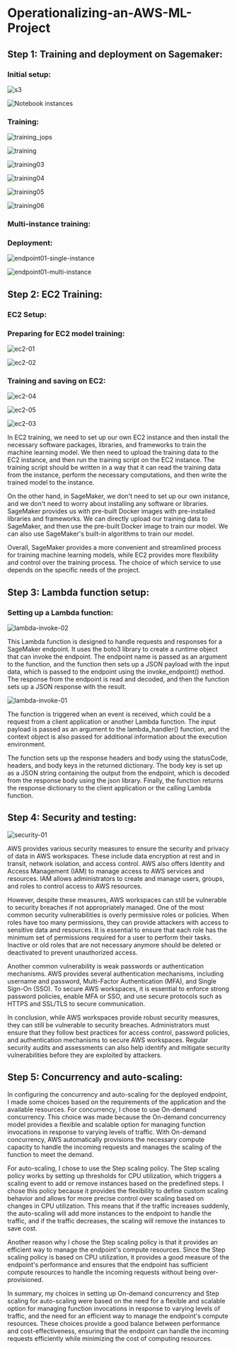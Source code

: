 # Operationalizing-an-AWS-ML-Project

## Step 1: Training and deployment on Sagemaker:

### Initial setup:

![s3](https://user-images.githubusercontent.com/30090343/234039014-63e8eea9-02e5-453f-a576-6bef6648b289.PNG)

![Notebook instances](https://user-images.githubusercontent.com/30090343/234039027-7a3e736b-d5e9-420b-b7ab-ce51f50d44a3.PNG)


### Training:

![training_jops](https://user-images.githubusercontent.com/30090343/234039200-10e72f8e-273f-465a-978f-2829474a19e9.PNG)

![training](https://user-images.githubusercontent.com/30090343/234039306-cdce7836-e141-445b-99b9-07a1a4f37a03.PNG)

![training03](https://user-images.githubusercontent.com/30090343/234039320-9774c31f-84b4-44ba-a687-9c9585807fae.PNG)

![training04](https://user-images.githubusercontent.com/30090343/234039323-d56b9243-2e99-4ffb-8e34-3066d1dec7b8.PNG)

![training05](https://user-images.githubusercontent.com/30090343/234039330-058da136-b24d-4f1d-adf6-b3cf9212bbb2.PNG)

![training06](https://user-images.githubusercontent.com/30090343/234039337-29b8aae8-c17e-4695-ba09-0a9e6e127786.PNG)



### Multi-instance training:

### Deployment:

![endpoint01-single-instance](https://user-images.githubusercontent.com/30090343/234039743-9c31ef4b-aaee-4871-958c-c18608b988d5.PNG)

![endpoint01-multi-instance](https://user-images.githubusercontent.com/30090343/234039751-2c46716f-4f1b-455d-8368-203be744e9f6.PNG)

## Step 2: EC2 Training:

### EC2 Setup:

### Preparing for EC2 model training:

![ec2-01](https://user-images.githubusercontent.com/30090343/234039996-1474488d-626a-4e81-adb8-d56599710807.PNG)

![ec2-02](https://user-images.githubusercontent.com/30090343/234040082-e552b812-8a21-42c4-832f-722bc19a21fe.PNG)

### Training and saving on EC2:

![ec2-04](https://user-images.githubusercontent.com/30090343/234040247-066f275e-0990-448d-a06a-7c59522354f0.PNG)

![ec2-05](https://user-images.githubusercontent.com/30090343/234040251-d3cd6c61-d76d-43a2-95aa-6571b1b01143.PNG)

![ec2-03](https://user-images.githubusercontent.com/30090343/234040243-85fbec6f-f56e-4de8-ba0e-529df923586c.PNG)


In EC2 training, we need to set up our own EC2 instance and then install the necessary software packages, libraries, and frameworks to train the machine learning model. We then need to upload the training data to the EC2 instance, and then run the training script on the EC2 instance. The training script should be written in a way that it can read the training data from the instance, perform the necessary computations, and then write the trained model to the instance.

On the other hand, in SageMaker, we don't need to set up our own instance, and we don't need to worry about installing any software or libraries. SageMaker provides us with pre-built Docker images with pre-installed libraries and frameworks. We can directly upload our training data to SageMaker, and then use the pre-built Docker image to train our model. We can also use SageMaker's built-in algorithms to train our model.

Overall, SageMaker provides a more convenient and streamlined process for training machine learning models, while EC2 provides more flexibility and control over the training process. The choice of which service to use depends on the specific needs of the project.

## Step 3: Lambda function setup:

### Setting up a Lambda function:

![lambda-invoke-02](https://user-images.githubusercontent.com/30090343/233828832-b9ecb058-edb2-4218-b2e5-f26a74822572.PNG)

This Lambda function is designed to handle requests and responses for a SageMaker endpoint. It uses the boto3 library to create a runtime object that can invoke the endpoint. The endpoint name is passed as an argument to the function, and the function then sets up a JSON payload with the input data, which is passed to the endpoint using the invoke_endpoint() method. The response from the endpoint is read and decoded, and then the function sets up a JSON response with the result.

![lambda-invoke-01](https://user-images.githubusercontent.com/30090343/233828850-ad51de64-943e-49f1-a864-e7a734c59a71.PNG)


The function is triggered when an event is received, which could be a request from a client application or another Lambda function. The input payload is passed as an argument to the lambda_handler() function, and the context object is also passed for additional information about the execution environment.

The function sets up the response headers and body using the statusCode, headers, and body keys in the returned dictionary. The body key is set up as a JSON string containing the output from the endpoint, which is decoded from the response body using the json library. Finally, the function returns the response dictionary to the client application or the calling Lambda function.

## Step 4: Security and testing:

![security-01](https://user-images.githubusercontent.com/30090343/233828892-e8000b83-db55-475b-becf-b7376b99cd8b.PNG)

AWS provides various security measures to ensure the security and privacy of data in AWS workspaces. These include data encryption at rest and in transit, network isolation, and access control. AWS also offers Identity and Access Management (IAM) to manage access to AWS services and resources. IAM allows administrators to create and manage users, groups, and roles to control access to AWS resources.

However, despite these measures, AWS workspaces can still be vulnerable to security breaches if not appropriately managed. One of the most common security vulnerabilities is overly permissive roles or policies. When roles have too many permissions, they can provide attackers with access to sensitive data and resources. It is essential to ensure that each role has the minimum set of permissions required for a user to perform their tasks. Inactive or old roles that are not necessary anymore should be deleted or deactivated to prevent unauthorized access.

Another common vulnerability is weak passwords or authentication mechanisms. AWS provides several authentication mechanisms, including username and password, Multi-Factor Authentication (MFA), and Single Sign-On (SSO). To secure AWS workspaces, it is essential to enforce strong password policies, enable MFA or SSO, and use secure protocols such as HTTPS and SSL/TLS to secure communication.

In conclusion, while AWS workspaces provide robust security measures, they can still be vulnerable to security breaches. Administrators must ensure that they follow best practices for access control, password policies, and authentication mechanisms to secure AWS workspaces. Regular security audits and assessments can also help identify and mitigate security vulnerabilities before they are exploited by attackers.

## Step 5: Concurrency and auto-scaling:

In configuring the concurrency and auto-scaling for the deployed endpoint, I made some choices based on the requirements of the application and the available resources. For concurrency, I chose to use On-demand concurrency. This choice was made because the On-demand concurrency model provides a flexible and scalable option for managing function invocations in response to varying levels of traffic. With On-demand concurrency, AWS automatically provisions the necessary compute capacity to handle the incoming requests and manages the scaling of the function to meet the demand.

For auto-scaling, I chose to use the Step scaling policy. The Step scaling policy works by setting up thresholds for CPU utilization, which triggers a scaling event to add or remove instances based on the predefined steps. I chose this policy because it provides the flexibility to define custom scaling behavior and allows for more precise control over scaling based on changes in CPU utilization. This means that if the traffic increases suddenly, the auto-scaling will add more instances to the endpoint to handle the traffic, and if the traffic decreases, the scaling will remove the instances to save cost.

Another reason why I chose the Step scaling policy is that it provides an efficient way to manage the endpoint's compute resources. Since the Step scaling policy is based on CPU utilization, it provides a good measure of the endpoint's performance and ensures that the endpoint has sufficient compute resources to handle the incoming requests without being over-provisioned.

In summary, my choices in setting up On-demand concurrency and Step scaling for auto-scaling were based on the need for a flexible and scalable option for managing function invocations in response to varying levels of traffic, and the need for an efficient way to manage the endpoint's compute resources. These choices provide a good balance between performance and cost-effectiveness, ensuring that the endpoint can handle the incoming requests efficiently while minimizing the cost of computing resources.
